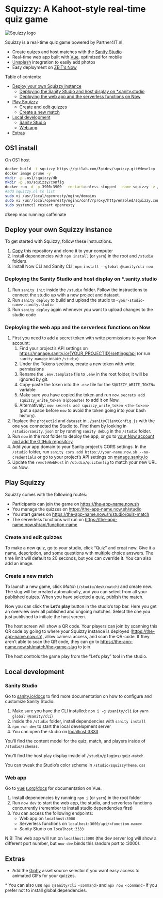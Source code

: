 # Squizzy: A Kahoot-style real-time quiz game

![Squizzy logo](public/logo.png)

Squizzy is a real-time quiz game powered by Partner4IT.nl.

- Create quizes and host matches with the [Sanity Studio][sanity-studio]
- Real-time web app built with [Vue][vue], optimized for mobile
- [Unsplash][unsplash] integration to easily add photos
- Easy deployment on [ZEIT’s Now][now]

Table of contents:

- [Deploy your own Squizzy instance](#deploy-your-own-squizzy-instance)
  - [Deploying the Sanity Studio and host display on \*.sanity.studio](#deploying-the-sanity-studio-and-host-display-on-sanitystudio)
  - [Deploying the web app and the serverless functions on Now](#deploying-the-web-app-and-the-serverless-functions-on-now)
- [Play Squizzy](#play-squizzy)
  - [Create and edit quizzes](#create-and-edit-quizzes)
  - [Create a new match](#create-a-new-match)
- [Local development](#local-development)
  - [Sanity Studio](#sanity-studio)
  - [Web app](#web-app)
- [Extras](#extras)

## OS1 install

On OS1 host
```bash
docker build -t squizzy https://gitlab.com/3pidev/squizzy.git#develop
docker image prune -y
mkdir -p .os1/squizzy/db
mkdir -p .os/squizzy/config
docker run -d -p 3900:3900 --restart=unless-stopped --name squizzy -v /home/os1/.os1/squizzy/db:/squizzy/backend/db -v /home/os1/.os1/squizzy/config:/squizzy/backend/config squizzy
#add squizzy.nl to list
sudo vi /usr/local/openresty/nginx/domains
sudo vi /usr/local/openresty/nginx/conf/rproxy/http/enabled/squizzy.conf
sudo systemctl restart openresty
```

#keep mac running: caffeinate

## Deploy your own Squizzy instance

To get started with Squizzy, follow these instructions.

1. [Copy](https://github.com/sanity-io/squizzy/generate) this repository and clone it to your computer
2. Install dependencies with `npm install` (or `yarn`) in the root and `/studio` folders.
3. Install Now CLI and Sanity CLI: `npm install --global @sanity/cli now`

### Deploying the Sanity Studio and host display on \*.sanity.studio

1. Run `sanity init` inside the `/studio` folder. Follow the instructions to connect the studio up with a new project and dataset.
2. Run `sanity deploy` to build and upload the studio to `<your-studio-name>.sanity.studio`
3. Run `sanity deploy` again whenever you want to upload changes to the studio code

### Deploying the web app and the serverless functions on Now

1. First you need to add a secret token with write permissions to your Now account:
   1. Find your project’s API settings on https://manage.sanity.io/{YOUR_PROJECTID}/settings/api (or run `sanity manage` inside `/studio`)
   2. Under the Tokens sections, create a new token with write permissions
   3. Rename the `.env.template` file to `.env` in the root folder, it will be ignored by git.
   4. Copy-paste the token into the `.env` file for the `SQUIZZY_WRITE_TOKEN=` variable
   5. Make sure you have copied the token and run `now secrets add squizzy_write_token $(pbpaste)` to add it on Now.
   6. Alternatively: `now secrets add squizzy_write_token <the-token>` (put a space before `now` to avoid the token going into your bash history).
2. Replace the `projectId` and `dataset` in `./sanityClientConfig.js` with the one you connected the Studio to. Find them by looking in `/studio/sanity.json` or by running `sanity debug` in the `/studio` folder.
3. Run `now` in the root folder to deploy the app, or go to [your Now account and add the GitHub repository][now-github]
4. Add your app domain to your Sanity project’s CORS settings. In the `/studio` folder, run `sanity cors add https://your-name.now.sh --no-credentials` or go to your project’s API settings on [manage.sanity.io](https://manage.sanity.io)
5. Update the `remoteWebHost` in `/studio/quizConfig` to match your new URL on Now.

## Play Squizzy

Squizzy comes with the following routes:

- Participants can join the game on https://the-app-name.now.sh
- You manage the quizzes on https://the-app-name.now.sh/studio
- You start games on https://the-app-name.now.sh/studio/quiz-match
- The serverless functions will run on https://the-app-name.now.sh/api/function-name

### Create and edit quizzes

To make a new quiz, go to your studio, click “Quiz” and creat new. Give it a name, description, and some questions with multiple choice answers. The time limit will default to 20 seconds, but you can override it. You can also add an image.

### Create a new match

To launch a new game, click _Match_ (`/studio/desk/match`) and create new. The slug will be created automatically, and you can select from all your published quizes. When you have selected a quiz, publish the match.

Now you can click the **Let’s play** button in the studio’s top bar. Here you get an overview over all published and ongoing matches. Select the one you just published to initiate the host screen.

The host screen will show a QR code. Your players can join by scanning this QR code by going to where your Squizzy instance is deployed (https://the-app-name.now.sh), allow camera access, and scan the QR-code. If they aren't able to scan the QR code, they can go to https://the-app-name.now.sh/match/the-game-slug to join.

The host controls the game play from the “Let’s play” tool in the studio.

## Local development

### Sanity Studio

Go to [sanity.io/docs](https://sanity.io/docs) to find more documentation on how to configure and customize Sanity Studio.

1. Make sure you have the CLI installed: `npm i -g @sanity/cli` (or `yarn global @sanity/cli`)
2. Inside the `/studio` folder, install dependencies with `sanity install`
3. `npm run dev` to start the local development server
4. You can open the studio on [localhost:3333](http://localhost:3333)

You'll find the content model for the quiz, match, and players inside of `/studio/schemas`.

You'll find the host play display inside of `/studio/plugins/quiz-match`.

You can tweak the Studio’s color scheme in `/studio/squizzyTheme.css`

### Web app

Go to [vuejs.org/docs](https://vuejs.org/docs) for documentation on Vue.

1. Install dependencies by running `npm i` (or `yarn`) in the root folder
2. Run `now dev` to start the web app, the studio, and serverless functions concurrently (remember to install studio dependencies first)
3. You can access the following endpoints:
   - Web app on `localhost:3000`
   - Serverless functions on `localhost:3000/api/<function-name>`
   - Sanity Studio on `localhost:3333`

N.B! The web app will run on `localhost:3000` (the dev server log will show a different port number, but `now dev` binds this random port to :3000).

## Extras

- Add the [Giphy][giphy] asset source selector if you want easy access to animated GIFs for your quizzes.

\* You can also use `npx @sanity/cli <command>` and `npx now <command>` if you prefer not to install global dependencies.

[sanity-studio]: https://www.sanity.io/docs/sanity-studio
[nuxt]: https://nuxtjs.org
[vue]: https://vuejs.org
[now]: https://zeit.co/now
[unsplash]: https://www.sanity.io/plugins/sanity-plugin-asset-source-unsplash
[youtube]: https://youtube.com
[giphy]: https://www.sanity.io/plugins/sanity-plugin-asset-source-giphy
[now-github]: https://zeit.co/docs/v2/more/now-for-github/
